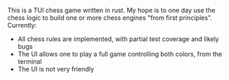 This is a TUI chess game written in rust.
My hope is to one day use the chess logic to build one or more chess engines "from first principles".  
Currently:  
- All chess rules are implemented, with partial test coverage and likely bugs  
- The UI allows one to play a full game controlling both colors, from the terminal  
- The UI is not very friendly
